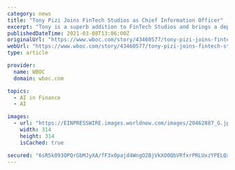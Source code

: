 ```yaml
---
category: news
title: "Tony Pizi Joins FinTech Studios as Chief Information Officer"
excerpt: "Tony is a superb addition to FinTech Studios and brings a depth of talent and experience to FinTech Studios and proven track record of developing and deploying new innovative technologies at scale.” — Andy Brown,"
publishedDateTime: 2021-03-08T13:06:00Z
originalUrl: "https://www.wboc.com/story/43460577/tony-pizi-joins-fintech-studios-as-chief-information-officer"
webUrl: "https://www.wboc.com/story/43460577/tony-pizi-joins-fintech-studios-as-chief-information-officer"
type: article

provider:
  name: WBOC
  domain: wboc.com

topics:
  - AI in Finance
  - AI

images:
  - url: "https://EINPRESSWIRE.images.worldnow.com/images/20462887_G.jpg?lastEditedDate=1615183267000"
    width: 314
    height: 314
    isCached: true

secured: "6sR5k093OPQrGbMJyXA/fF3x0pajd4WngO2BjVkXO0QbVRfxrPRLUxzYPELQx8cowMnrNLssoYzZ3M6xsVafobYjGgyAyC85EeS9jjHjVarfeDN9gd0EMhzQD2RPqJjpcf0QZv6ArNLZARKauDCsoLGS0UAuzXXTd3sw9T0sq6UnGGkkmaMYEKMNI4hkCIEpicppq78qTzcrq8ESckvkCLHrCrn93qlZMDKpXvI9jp4r/55DSuH7c0xM+2V6XE4GtI5c4L/hZ0ZOIbc6L0GWf3KJKyW9rbKFM9uPPSgHjqHYWFvuHpQCPyk9Y9DPQ2MqbdeqH5ddeFgLgvjtHDsfUsfbeHIOjAblWgv7GNrqAnI=;P6r3BBjqpYBBEdjxp+fceA=="
---
```


